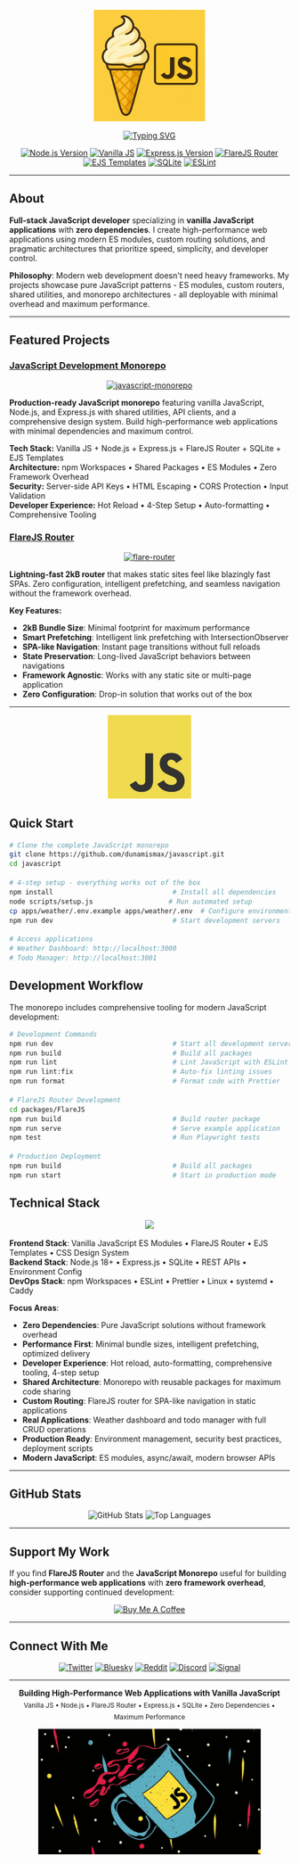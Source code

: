 <p align="center">
  <img src="https://github.com/dunamismax/images/blob/main/Vanilla-JS-Logo.png" alt="JavaScript Developer Logo" width="200" />
</p>

<p align="center">
  <a href="https://github.com/dunamismax">
    <img src="https://readme-typing-svg.demolab.com/?font=Fira+Code&size=24&pause=1000&color=F7DF1E&center=true&vCenter=true&width=1000&lines=Vanilla+JavaScript+%2B+Node.js+Developer;Modern+ES+Modules+%2B+Zero+Dependencies;FlareJS+Router+%2B+SPA+Navigation;Express.js+%2B+SQLite+Backend;EJS+Templates+%2B+Server-Side+Rendering;CSS+Design+System+%2B+Dark+Themes;npm+Workspaces+%2B+Monorepo;ESLint+%2B+Prettier+%2B+Quality;Weather+Dashboard+%2B+Todo+Apps;Secure+API+Key+Management;Production+Deployment+Ready;Zero+Framework+Overhead;Maximum+Performance+Control;Self-Hosted+%2B+Linux+Deploy;4-Step+Development+Setup" alt="Typing SVG" />
  </a>
</p>

<p align="center">
  <a href="https://nodejs.org/"><img src="https://img.shields.io/badge/Node.js-18+-339933.svg?logo=node.js" alt="Node.js Version"></a>
  <a href="https://developer.mozilla.org/en-US/docs/Web/JavaScript"><img src="https://img.shields.io/badge/Vanilla_JS-ES2020+-F7DF1E.svg?logo=javascript" alt="Vanilla JS"></a>
  <a href="https://expressjs.com/"><img src="https://img.shields.io/badge/Express.js-4.18+-000000.svg?logo=express" alt="Express.js Version"></a>
  <a href="https://github.com/dunamismax/FlareJS"><img src="https://img.shields.io/badge/FlareJS-2kB_Router-FF6B35.svg" alt="FlareJS Router"></a>
  <a href="https://ejs.co/"><img src="https://img.shields.io/badge/Templates-EJS-B4CA65.svg" alt="EJS Templates"></a>
  <a href="https://www.sqlite.org/"><img src="https://img.shields.io/badge/Database-SQLite-003B57.svg?logo=sqlite" alt="SQLite"></a>
  <a href="https://eslint.org/"><img src="https://img.shields.io/badge/Code_Quality-ESLint-4B32C3.svg?logo=eslint" alt="ESLint"></a>
</p>

---

## About

**Full-stack JavaScript developer** specializing in **vanilla JavaScript applications** with **zero dependencies**. I create high-performance web applications using modern ES modules, custom routing solutions, and pragmatic architectures that prioritize speed, simplicity, and developer control.

**Philosophy**: Modern web development doesn't need heavy frameworks. My projects showcase pure JavaScript patterns - ES modules, custom routers, shared utilities, and monorepo architectures - all deployable with minimal overhead and maximum performance.

---

## Featured Projects

### **[JavaScript Development Monorepo](https://github.com/dunamismax/javascript)**

<p align="center">
  <a href="https://github.com/dunamismax/javascript">
    <img src="https://github-readme-stats.vercel.app/api/pin/?username=dunamismax&repo=javascript&theme=dark&show_owner=true" alt="javascript-monorepo" />
  </a>
</p>

**Production-ready JavaScript monorepo** featuring vanilla JavaScript, Node.js, and Express.js with shared utilities, API clients, and a comprehensive design system. Build high-performance web applications with minimal dependencies and maximum control.

**Tech Stack:** Vanilla JS + Node.js + Express.js + FlareJS Router + SQLite + EJS Templates  
**Architecture:** npm Workspaces • Shared Packages • ES Modules • Zero Framework Overhead  
**Security:** Server-side API Keys • HTML Escaping • CORS Protection • Input Validation  
**Developer Experience:** Hot Reload • 4-Step Setup • Auto-formatting • Comprehensive Tooling

### **[FlareJS Router](https://github.com/dunamismax/FlareJS)**

<p align="center">
  <a href="https://github.com/dunamismax/FlareJS">
    <img src="https://github-readme-stats.vercel.app/api/pin/?username=dunamismax&repo=FlareJS&theme=dark&show_owner=true" alt="flare-router" />
  </a>
</p>

**Lightning-fast 2kB router** that makes static sites feel like blazingly fast SPAs. Zero configuration, intelligent prefetching, and seamless navigation without the framework overhead.

**Key Features:**

- **2kB Bundle Size**: Minimal footprint for maximum performance
- **Smart Prefetching**: Intelligent link prefetching with IntersectionObserver
- **SPA-like Navigation**: Instant page transitions without full reloads
- **State Preservation**: Long-lived JavaScript behaviors between navigations
- **Framework Agnostic**: Works with any static site or multi-page application
- **Zero Configuration**: Drop-in solution that works out of the box

---

<p align="center">
  <img src="https://github.com/dunamismax/images/blob/main/JavaScript-logo.png" alt="JavaScript" width="150" />
</p>

## Quick Start

```bash
# Clone the complete JavaScript monorepo
git clone https://github.com/dunamismax/javascript.git
cd javascript

# 4-step setup - everything works out of the box
npm install                              # Install all dependencies
node scripts/setup.js                   # Run automated setup
cp apps/weather/.env.example apps/weather/.env  # Configure environment
npm run dev                              # Start development servers

# Access applications
# Weather Dashboard: http://localhost:3000
# Todo Manager: http://localhost:3001
```

## Development Workflow

The monorepo includes comprehensive tooling for modern JavaScript development:

```bash
# Development Commands
npm run dev                              # Start all development servers
npm run build                            # Build all packages
npm run lint                             # Lint JavaScript with ESLint
npm run lint:fix                         # Auto-fix linting issues
npm run format                           # Format code with Prettier

# FlareJS Router Development
cd packages/FlareJS
npm run build                            # Build router package
npm run serve                            # Serve example application
npm test                                 # Run Playwright tests

# Production Deployment
npm run build                            # Build all packages
npm run start                            # Start in production mode
```

## Technical Stack

<p align="center">
  <a href="https://skillicons.dev">
    <img src="https://skillicons.dev/icons?i=js,nodejs,express,sqlite,html,css,git,linux" />
  </a>
</p>

**Frontend Stack**: Vanilla JavaScript ES Modules • FlareJS Router • EJS Templates • CSS Design System  
**Backend Stack**: Node.js 18+ • Express.js • SQLite • REST APIs • Environment Config  
**DevOps Stack**: npm Workspaces • ESLint • Prettier • Linux • systemd • Caddy

**Focus Areas**:

- **Zero Dependencies**: Pure JavaScript solutions without framework overhead
- **Performance First**: Minimal bundle sizes, intelligent prefetching, optimized delivery
- **Developer Experience**: Hot reload, auto-formatting, comprehensive tooling, 4-step setup
- **Shared Architecture**: Monorepo with reusable packages for maximum code sharing
- **Custom Routing**: FlareJS router for SPA-like navigation in static applications
- **Real Applications**: Weather dashboard and todo manager with full CRUD operations
- **Production Ready**: Environment management, security best practices, deployment scripts
- **Modern JavaScript**: ES modules, async/await, modern browser APIs

---

## GitHub Stats

<p align="center">
  <img src="https://github-readme-stats.vercel.app/api?username=dunamismax&show_icons=true&theme=dark&count_private=true" alt="GitHub Stats" />
  <img src="https://github-readme-stats.vercel.app/api/top-langs/?username=dunamismax&layout=compact&theme=dark" alt="Top Languages" />
</p>

---

## Support My Work

If you find **FlareJS Router** and the **JavaScript Monorepo** useful for building **high-performance web applications** with **zero framework overhead**, consider supporting continued development:

<p align="center">
  <a href="https://buymeacoffee.com/dunamismax" target="_blank">
    <img src="https://cdn.buymeacoffee.com/buttons/v2/default-yellow.png" alt="Buy Me A Coffee" style="height: 60px !important;width: 217px !important;" />
  </a>
</p>

---

## Connect With Me

<p align="center">
  <a href="https://twitter.com/dunamismax" target="_blank"><img src="https://img.shields.io/badge/Twitter-%231DA1F2.svg?&style=for-the-badge&logo=twitter&logoColor=white" alt="Twitter"></a>
  <a href="https://bsky.app/profile/dunamismax.bsky.social" target="_blank"><img src="https://img.shields.io/badge/Bluesky-blue?style=for-the-badge&logo=bluesky&logoColor=white" alt="Bluesky"></a>
  <a href="https://reddit.com/user/dunamismax" target="_blank"><img src="https://img.shields.io/badge/Reddit-%23FF4500.svg?&style=for-the-badge&logo=reddit&logoColor=white" alt="Reddit"></a>
  <a href="https://discord.com/users/dunamismax" target="_blank"><img src="https://img.shields.io/badge/Discord-dunamismax-7289DA.svg?style=for-the-badge&logo=discord&logoColor=white" alt="Discord"></a>
  <a href="https://signal.me/#p/+dunamismax.66" target="_blank"><img src="https://img.shields.io/badge/Signal-dunamismax.66-3A76F0.svg?style=for-the-badge&logo=signal&logoColor=white" alt="Signal"></a>
</p>

---

<p align="center">
  <strong>Building High-Performance Web Applications with Vanilla JavaScript</strong><br>
  <sub>Vanilla JS • Node.js • FlareJS Router • Express.js • SQLite • Zero Dependencies • Maximum Performance</sub>
</p>

<p align="center">
  <img src="https://github.com/dunamismax/images/blob/main/js-coffee-particles.jpg" alt="JavaScript Coffee" width="400" />
</p>
